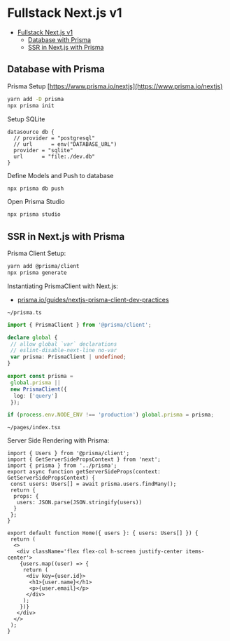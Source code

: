 # Fullstack Next.js v1

- [Fullstack Next.js v1](#fullstack-nextjs-v1)
	- [Database with Prisma](#database-with-prisma)
	- [SSR in Next.js with Prisma](#ssr-in-nextjs-with-prisma)

## Database with Prisma

Prisma Setup [https://www.prisma.io/nextjs](https://www.prisma.io/nextjs)

```bash
yarn add -D prisma
npx prisma init
```

Setup SQLite

```prisma
datasource db {
  // provider = "postgresql"
  // url      = env("DATABASE_URL")
  provider = "sqlite"
  url      = "file:./dev.db"
}
```

Define Models and Push to database

```bash
npx prisma db push
```

Open Prisma Studio

```bash
npx prisma studio
```

## SSR in Next.js with Prisma

Prisma Client Setup:

```bash
yarn add @prisma/client
npx prisma generate
```

Instantiating PrismaClient with Next.js:

- [prisma.io/guides/nextjs-prisma-client-dev-practices](https://www.prisma.io/docs/guides/database/troubleshooting-orm/help-articles/nextjs-prisma-client-dev-practices)

`~/prisma.ts`

```ts
import { PrismaClient } from '@prisma/client';

declare global {
 // allow global `var` declarations
 // eslint-disable-next-line no-var
 var prisma: PrismaClient | undefined;
}

export const prisma =
 global.prisma ||
 new PrismaClient({
  log: ['query']
 });

if (process.env.NODE_ENV !== 'production') global.prisma = prisma;
```

`~/pages/index.tsx`

Server Side Rendering with Prisma:

```tsx
import { Users } from '@prisma/client';
import { GetServerSidePropsContext } from 'next';
import { prisma } from '../prisma';
export async function getServerSideProps(context: GetServerSidePropsContext) {
 const users: Users[] = await prisma.users.findMany();
 return {
  props: {
   users: JSON.parse(JSON.stringify(users))
  }
 };
}

export default function Home({ users }: { users: Users[] }) {
 return (
  <>
   <div className='flex flex-col h-screen justify-center items-center'>
    {users.map((user) => {
     return (
      <div key={user.id}>
       <h1>{user.name}</h1>
       <p>{user.email}</p>
      </div>
     );
    })}
   </div>
  </>
 );
}
```